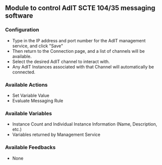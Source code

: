 ## Module to control AdIT SCTE 104/35 messaging software

### Configuration
* Type in the IP address and port number for the AdIT management service, and click "Save"
* Then return to the Connection page, and a list of channels will be available. 
* Select the desired AdIT channel to interact with.
* Any AdIT Instances associated with that Channel will automatically be connected.

### Available Actions
* Set Variable Value
* Evaluate Messaging Rule

### Available Variables
* Instance Count and Individual Instance Information (Name, Description, etc.)
* Variables returned by Management Service

### Available Feedbacks
* None
